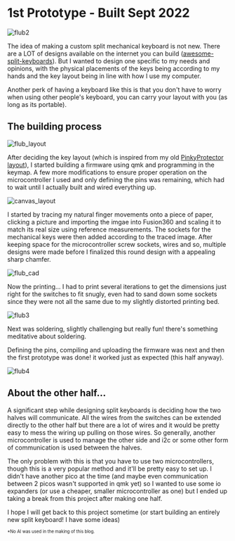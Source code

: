 
# 1st Prototype - Built Sept 2022

![flub2](https://gist.github.com/assets/55803927/42a8431e-66c0-463b-959e-4c950159043e)

The idea of making a custom split mechanical keyboard is not new. There are a LOT of designs available on the internet you can build ([awesome-split-keyboards](https://github.com/diimdeep/awesome-split-keyboards)). But I wanted to design one specific to my needs and opinions, with the physical placements of the keys being according to my hands and the key layout being in line with how I use my computer.

Another perk of having a keyboard like this is that you don't have to worry when using other people's keyboard, you can carry your layout with you (as long as its portable).

## The building process
<!-- software -->

![flub_layout](https://gist.github.com/assets/55803927/b0b9fa16-0e35-475f-a9a3-8adc0bbfc932)

After deciding the key layout (which is inspired from my old [PinkyProtector layout](https://github.com/b-init/Chest_o_AutoHotKey_Scripts?tab=readme-ov-file#the-pinkyprotector)), I started building a firmware using qmk and programming in the keymap. A few more modifications to ensure proper operation on the microcontroller I used and only defining the pins was remaining, which had to wait until I actually built and wired everything up.

<!-- hardware -->

![canvas_layout](https://gist.github.com/assets/55803927/1de772d2-258d-407a-98d5-8d2cb944e2cf)

I started by tracing my natural finger movements onto a piece of paper, clicking a picture and importing the imgae into Fusion360 and scaling it to match its real size using reference measurements. The sockets for the mechanical keys were then added according to the traced image. After keeping space for the microcontroller screw sockets, wires and so, multiple designs were made before I finalized this round design with a appealing sharp chamfer.

![flub_cad](https://gist.github.com/assets/55803927/46baf627-3a53-4899-8e2b-357002935629)


Now the printing... I had to print several iterations to get the dimensions just right for the switches to fit snugly, even had to sand down some sockets since they were not all the same due to my slightly distorted printing bed. 

![flub3](https://gist.github.com/assets/55803927/9bc1f292-523c-4af3-9594-f5c0dc85a068)

Next was soldering, slightly challenging but really fun! there's something meditative about soldering. 

Defining the pins, compiling and uploading the firmware was next and then the first prototype was done! it worked just as expected (this half anyway).

![flub4](https://gist.github.com/assets/55803927/aa0531d8-542c-4d52-8d9d-700f0e5bf026)


## About the other half...

A significant step while designing split keyboards is deciding how the two halves will communicate. All the wires from the switches can be extended directly to the other half but there are a lot of wires and it would be pretty easy to mess the wiring up pulling on those wires. So generally, another microcontroller is used to manage the other side and i2c or some other form of communication is used between the halves. 

The only problem with this is that you have to use two microcontrollers, though this is a very popular method and it'll be pretty easy to set up. I didn't have another pico at the time (and maybe even communication between 2 picos wasn't supported in qmk yet) so I wanted to use some io expanders (or use a cheaper, smaller microcontroller as one) but I ended up taking a break from this project after making one half. 

I hope I will get back to this project sometime (or start building an entirely new split keyboard! I have some ideas)

<!-- --------------------------------------------- -->

<sup><sub> \*No AI was used in the making of this blog.</sub></sup>
